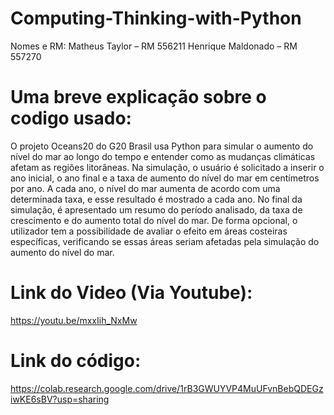 # Computing-Thinking-with-Python

Nomes e RM:
Matheus Taylor – RM 556211​
Henrique Maldonado – RM 557270​

# Uma breve explicação sobre o codigo usado:
O projeto Oceans20 do G20 Brasil usa Python para simular o aumento do nível do mar ao longo do tempo e entender como as mudanças climáticas afetam as regiões litorâneas. Na simulação, o usuário é solicitado a inserir o ano inicial, o ano final e a taxa de aumento do nível do mar em centímetros por ano. A cada ano, o nível do mar aumenta de acordo com uma determinada taxa, e esse resultado é mostrado a cada ano. No final da simulação, é apresentado um resumo do período analisado, da taxa de crescimento e do aumento total do nível do mar. De forma opcional, o utilizador tem a possibilidade de avaliar o efeito em áreas costeiras específicas, verificando se essas áreas seriam afetadas pela simulação do aumento do nível do mar.

# Link do Video (Via Youtube):
https://youtu.be/mxxIih_NxMw

# Link do código:
https://colab.research.google.com/drive/1rB3GWUYVP4MuUFvnBebQDEGziwKE6sBV?usp=sharing
